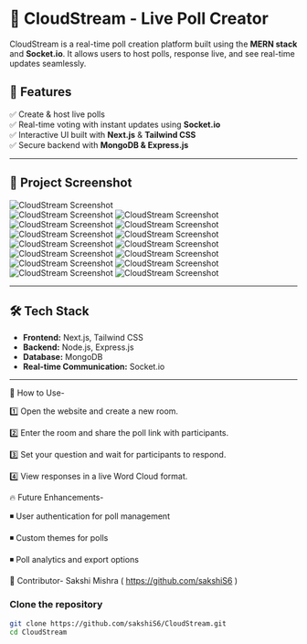 # 🌟 CloudStream - Live Poll Creator  

CloudStream is a real-time poll creation platform built using the **MERN stack** and **Socket.io**. It allows users to host polls, response live, and see real-time updates seamlessly.  

## 🚀 Features  
✅ Create & host live polls  
✅ Real-time voting with instant updates using **Socket.io**  
✅ Interactive UI built with **Next.js** & **Tailwind CSS**  
✅ Secure backend with **MongoDB & Express.js**  

---

## 📸 Project Screenshot  
![CloudStream Screenshot](Screenshot1.png)  
![CloudStream Screenshot](Screenshot2.png)
![CloudStream Screenshot](Screenshot3.png)
![CloudStream Screenshot](Screenshot4.png)
![CloudStream Screenshot](Screenshot5.png)
![CloudStream Screenshot](Screenshot6.png)
![CloudStream Screenshot](Screenshot7.png)
![CloudStream Screenshot](Screenshot8.png)
![CloudStream Screenshot](Screenshot9.png)
![CloudStream Screenshot](Screenshot10.png)
![CloudStream Screenshot](Screenshot11.png)
![CloudStream Screenshot](Screenshot12.png)
![CloudStream Screenshot](Screenshot13.png)
![CloudStream Screenshot](Screenshot14.png)
![CloudStream Screenshot](Screenshot15.png)

---

## 🛠️ Tech Stack  
- **Frontend:** Next.js, Tailwind CSS  
- **Backend:** Node.js, Express.js  
- **Database:** MongoDB  
- **Real-time Communication:** Socket.io  

---



📌 How to Use-

1️⃣ Open the website and create a new room.

2️⃣ Enter the room and share the poll link with participants.

3️⃣ Set your question and wait for participants to respond.

4️⃣ View responses in a live Word Cloud format.


🔥 Future Enhancements-

  ◾ User authentication for poll management
  
  ◾ Custom themes for polls
  
  ◾ Poll analytics and export options


🤝 Contributor-
   Sakshi Mishra ( https://github.com/sakshiS6 )

### Clone the repository  
```bash
git clone https://github.com/sakshiS6/CloudStream.git
cd CloudStream
